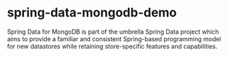 # spring-data-mongodb-demo
Spring Data for MongoDB is part of the umbrella Spring Data project which aims to provide a familiar and consistent Spring-based programming model for new datastores while retaining store-specific features and capabilities.
